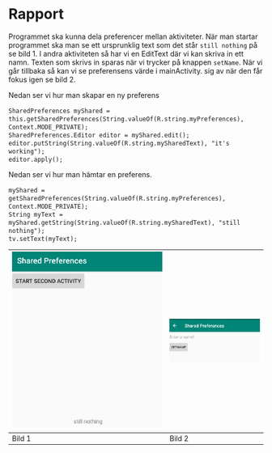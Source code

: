 
# Rapport

Programmet ska kunna dela preferencer mellan aktiviteter. När man startar programmet
ska man se ett ursprunklig text som det står `still nothing` på se bild 1.
I andra aktiviteten så har vi en EditText där vi kan skriva in ett namn. 
Texten som skrivs in sparas när vi trycker på knappen `setName`. När vi går tillbaka så kan vi se preferensens värde i mainActivity. 
sig av när den får fokus igen se bild 2.

Nedan ser vi hur man skapar en ny preferens
```
SharedPreferences myShared = this.getSharedPreferences(String.valueOf(R.string.myPreferences), Context.MODE_PRIVATE);
SharedPreferences.Editor editor = myShared.edit();
editor.putString(String.valueOf(R.string.mySharedText), "it's working");
editor.apply();
```

Nedan ser vi hur man hämtar en preferens.
```
myShared = getSharedPreferences(String.valueOf(R.string.myPreferences), Context.MODE_PRIVATE);
String myText = myShared.getString(String.valueOf(R.string.mySharedText), "still nothing");
tv.setText(myText);
```

| ![First activity screenshot](ss1.png) | ![second activity screenshot](ss2.png) |
| ------------ | ------------------- |
| Bild 1 | Bild 2 |
